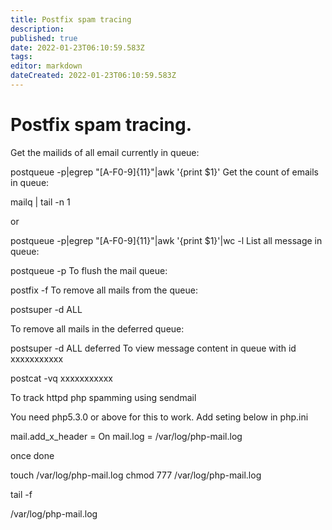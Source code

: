 ```yaml
---
title: Postfix spam tracing
description: 
published: true
date: 2022-01-23T06:10:59.583Z
tags: 
editor: markdown
dateCreated: 2022-01-23T06:10:59.583Z
---
```


# Postfix spam tracing.

Get the mailids of all email currently in queue:

postqueue -p|egrep "[A-F0-9]{11}"|awk '{print $1}'
Get the count of emails in queue:

mailq | tail -n 1

or

postqueue -p|egrep "[A-F0-9]{11}"|awk '{print $1}'|wc -l
List all message in queue:

postqueue -p
To flush the mail queue:

postfix -f
To remove all mails from the queue:

postsuper -d ALL
 

To remove all mails in the deferred queue:

postsuper -d ALL deferred
To view message content in queue with id xxxxxxxxxxx

postcat -vq  xxxxxxxxxxx
 

To track httpd php spamming using sendmail

You need php5.3.0 or above for this to work.
Add seting below in php.ini

mail.add_x_header = On
mail.log = /var/log/php-mail.log


once done

touch /var/log/php-mail.log
chmod 777 /var/log/php-mail.log

tail -f 

/var/log/php-mail.log